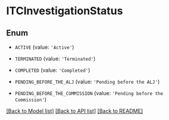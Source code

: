 # ITCInvestigationStatus


## Enum

* `ACTIVE` (value: `'Active'`)

* `TERMINATED` (value: `'Terminated'`)

* `COMPLETED` (value: `'Completed'`)

* `PENDING_BEFORE_THE_ALJ` (value: `'Pending before the ALJ'`)

* `PENDING_BEFORE_THE_COMMISSION` (value: `'Pending before the Commission'`)

[[Back to Model list]](../README.md#documentation-for-models) [[Back to API list]](../README.md#documentation-for-api-endpoints) [[Back to README]](../README.md)


